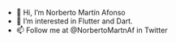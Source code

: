 - 👋 Hi, I’m Norberto Martín Afonso
- 👀 I’m interested in Flutter and Dart.
- 📫 Follow me at @NorbertoMartnAf in Twitter

<!---
nmarafo/nmarafo is a ✨ special ✨ repository because its `README.md` (this file) appears on your GitHub profile.
You can click the Preview link to take a look at your changes.
--->
